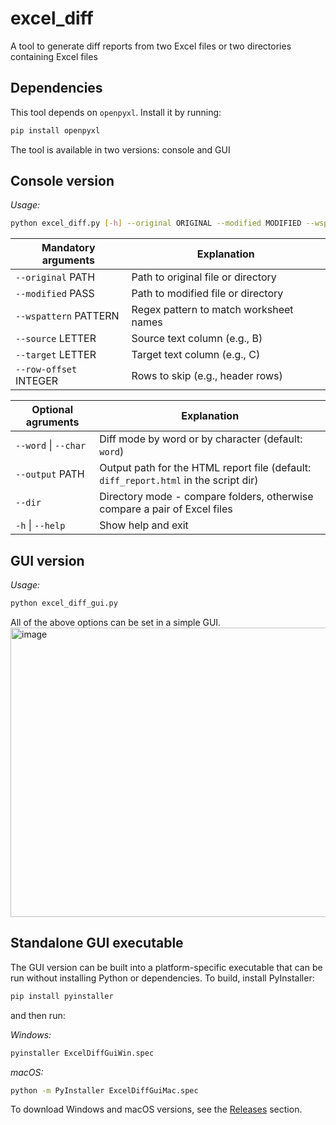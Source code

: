 # excel_diff
A tool to generate diff reports from two Excel files or two directories containing Excel files

## Dependencies
This tool depends on `openpyxl`. Install it by running:
```bash
pip install openpyxl
```

The tool is available in two versions: console and GUI

## Console version
*Usage:*
```bash
python excel_diff.py [-h] --original ORIGINAL --modified MODIFIED --wspattern WSPATTERN --source SOURCE --target TARGET [--row-offset ROW_OFFSET] [--word] [--char] [--output OUTPUT] [--dir]
```
| Mandatory arguments | Explanation |
|---------------------|-------------|
| `--original` PATH   | Path to original file or directory |
| `--modified` PASS   | Path to modified file or directory |
| `--wspattern` PATTERN | Regex pattern to match worksheet names |
| `--source` LETTER   | Source text column (e.g., B) |
| `--target` LETTER   | Target text column (e.g., C) |
| `--row-offset` INTEGER | Rows to skip (e.g., header rows) |

| Optional agruments   | Explanation |
|----------------------|-------------|
| `--word` \| `--char` | Diff mode by word or by character (default: `word`) |
| `--output` PATH      | Output path for the HTML report file (default: `diff_report.html` in the script dir) |
| `--dir`              | Directory mode - compare folders, otherwise compare a pair of Excel files |
| `-h` \| `--help`     | Show help and exit |

## GUI version
*Usage:*
```bash
python excel_diff_gui.py
```
All of the above options can be set in a simple GUI.
<img width="646" height="463" alt="image" src="https://github.com/user-attachments/assets/951cf92d-cc43-4be6-97aa-5a65464df7e8" />

## Standalone GUI executable
The GUI version can be built into a platform-specific executable that can be run without installing Python or dependencies.
To build, install PyInstaller:
```bash
pip install pyinstaller
```
and then run:

*Windows:*
```bash
pyinstaller ExcelDiffGuiWin.spec
```
*macOS:*
```bash
python -m PyInstaller ExcelDiffGuiMac.spec
```

To download Windows and macOS versions, see the [Releases](https://github.com/capstanlqc/excel_diff/releases) section.

